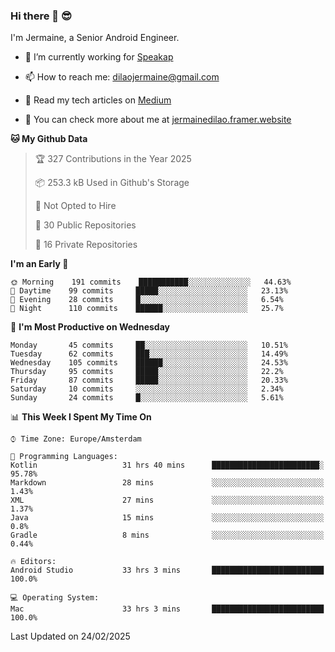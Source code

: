 ### Hi there 👋 😎
I'm Jermaine, a Senior Android Engineer.

- 🔭 I’m currently working for [Speakap](https://www.speakap.com/)

- 📫 How to reach me: dilaojermaine@gmail.com

- 📖 Read my tech articles on [Medium](https://jermainedilao.medium.com/)

- 👀 You can check more about me at [jermainedilao.framer.website](https://jermainedilao.framer.website)

<!--
**jermainedilao/jermainedilao** is a ✨ _special_ ✨ repository because its `README.md` (this file) appears on your GitHub profile.

Here are some ideas to get you started:

- 🔭 I’m currently working on ...
- 🌱 I’m currently learning ...
- 👯 I’m looking to collaborate on ...
- 🤔 I’m looking for help with ...
- 💬 Ask me about ...
- 📫 How to reach me: ...
- 😄 Pronouns: ...
- ⚡ Fun fact: ...
-->

<!--START_SECTION:waka-->
**🐱 My Github Data** 

> 🏆 327 Contributions in the Year 2025
 > 
> 📦 253.3 kB Used in Github's Storage 
 > 
> 🚫 Not Opted to Hire
 > 
> 📜 30 Public Repositories 
 > 
> 🔑 16 Private Repositories  
 > 
**I'm an Early 🐤** 

```text
🌞 Morning    191 commits    ███████████░░░░░░░░░░░░░░   44.63% 
🌆 Daytime    99 commits     █████░░░░░░░░░░░░░░░░░░░░   23.13% 
🌃 Evening    28 commits     █░░░░░░░░░░░░░░░░░░░░░░░░   6.54% 
🌙 Night      110 commits    ██████░░░░░░░░░░░░░░░░░░░   25.7%

```
📅 **I'm Most Productive on Wednesday** 

```text
Monday       45 commits     ██░░░░░░░░░░░░░░░░░░░░░░░   10.51% 
Tuesday      62 commits     ███░░░░░░░░░░░░░░░░░░░░░░   14.49% 
Wednesday    105 commits    ██████░░░░░░░░░░░░░░░░░░░   24.53% 
Thursday     95 commits     █████░░░░░░░░░░░░░░░░░░░░   22.2% 
Friday       87 commits     █████░░░░░░░░░░░░░░░░░░░░   20.33% 
Saturday     10 commits     ░░░░░░░░░░░░░░░░░░░░░░░░░   2.34% 
Sunday       24 commits     █░░░░░░░░░░░░░░░░░░░░░░░░   5.61%

```


📊 **This Week I Spent My Time On** 

```text
⌚︎ Time Zone: Europe/Amsterdam

💬 Programming Languages: 
Kotlin                   31 hrs 40 mins      ████████████████████████░   95.78% 
Markdown                 28 mins             ░░░░░░░░░░░░░░░░░░░░░░░░░   1.43% 
XML                      27 mins             ░░░░░░░░░░░░░░░░░░░░░░░░░   1.37% 
Java                     15 mins             ░░░░░░░░░░░░░░░░░░░░░░░░░   0.8% 
Gradle                   8 mins              ░░░░░░░░░░░░░░░░░░░░░░░░░   0.44%

🔥 Editors: 
Android Studio           33 hrs 3 mins       █████████████████████████   100.0%

💻 Operating System: 
Mac                      33 hrs 3 mins       █████████████████████████   100.0%

```


 Last Updated on 24/02/2025
<!--END_SECTION:waka-->
